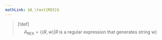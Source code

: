 ```yaml
---
mathLink: $A_\text{REX}$
---
```

>[!def]
>$$A_\text{REX}=\{\langle R,w\rangle|R \text{ is a regular expression that generates string w}\}$$
